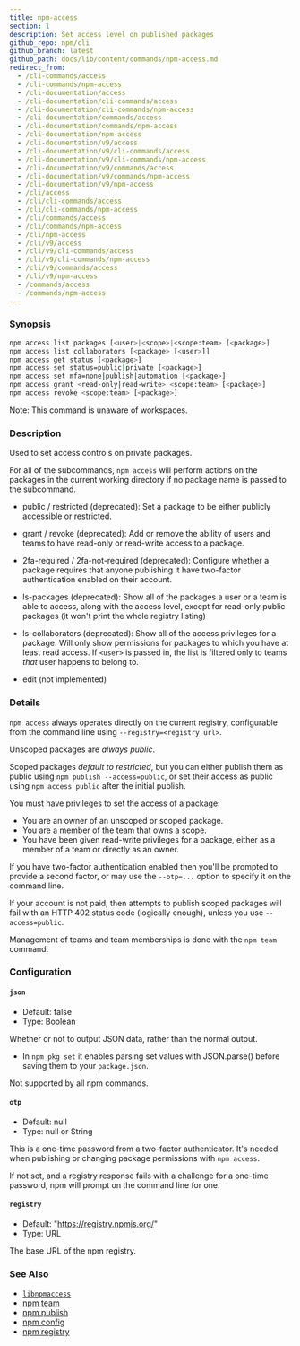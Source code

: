 ```yaml
---
title: npm-access
section: 1
description: Set access level on published packages
github_repo: npm/cli
github_branch: latest
github_path: docs/lib/content/commands/npm-access.md
redirect_from:
  - /cli-commands/access
  - /cli-commands/npm-access
  - /cli-documentation/access
  - /cli-documentation/cli-commands/access
  - /cli-documentation/cli-commands/npm-access
  - /cli-documentation/commands/access
  - /cli-documentation/commands/npm-access
  - /cli-documentation/npm-access
  - /cli-documentation/v9/access
  - /cli-documentation/v9/cli-commands/access
  - /cli-documentation/v9/cli-commands/npm-access
  - /cli-documentation/v9/commands/access
  - /cli-documentation/v9/commands/npm-access
  - /cli-documentation/v9/npm-access
  - /cli/access
  - /cli/cli-commands/access
  - /cli/cli-commands/npm-access
  - /cli/commands/access
  - /cli/commands/npm-access
  - /cli/npm-access
  - /cli/v9/access
  - /cli/v9/cli-commands/access
  - /cli/v9/cli-commands/npm-access
  - /cli/v9/commands/access
  - /cli/v9/npm-access
  - /commands/access
  - /commands/npm-access
---
```


### Synopsis

```bash
npm access list packages [<user>|<scope>|<scope:team> [<package>]
npm access list collaborators [<package> [<user>]]
npm access get status [<package>]
npm access set status=public|private [<package>]
npm access set mfa=none|publish|automation [<package>]
npm access grant <read-only|read-write> <scope:team> [<package>]
npm access revoke <scope:team> [<package>]
```

Note: This command is unaware of workspaces.

### Description

Used to set access controls on private packages.

For all of the subcommands, `npm access` will perform actions on the packages
in the current working directory if no package name is passed to the
subcommand.

* public / restricted (deprecated):
  Set a package to be either publicly accessible or restricted.

* grant / revoke (deprecated):
  Add or remove the ability of users and teams to have read-only or read-write
  access to a package.

* 2fa-required / 2fa-not-required (deprecated):
  Configure whether a package requires that anyone publishing it have two-factor
  authentication enabled on their account.

* ls-packages (deprecated):
  Show all of the packages a user or a team is able to access, along with the
  access level, except for read-only public packages (it won't print the whole
  registry listing)

* ls-collaborators (deprecated):
  Show all of the access privileges for a package. Will only show permissions
  for packages to which you have at least read access. If `<user>` is passed in,
  the list is filtered only to teams _that_ user happens to belong to.

* edit (not implemented)

### Details

`npm access` always operates directly on the current registry, configurable
from the command line using `--registry=<registry url>`.

Unscoped packages are *always public*.

Scoped packages *default to restricted*, but you can either publish them as
public using `npm publish --access=public`, or set their access as public using
`npm access public` after the initial publish.

You must have privileges to set the access of a package:

* You are an owner of an unscoped or scoped package.
* You are a member of the team that owns a scope.
* You have been given read-write privileges for a package, either as a member
  of a team or directly as an owner.

If you have two-factor authentication enabled then you'll be prompted to provide a second factor, or may use the `--otp=...` option to specify it on
the command line.

If your account is not paid, then attempts to publish scoped packages will
fail with an HTTP 402 status code (logically enough), unless you use
`--access=public`.

Management of teams and team memberships is done with the `npm team` command.

### Configuration

#### `json`

* Default: false
* Type: Boolean

Whether or not to output JSON data, rather than the normal output.

* In `npm pkg set` it enables parsing set values with JSON.parse() before
  saving them to your `package.json`.

Not supported by all npm commands.



#### `otp`

* Default: null
* Type: null or String

This is a one-time password from a two-factor authenticator. It's needed
when publishing or changing package permissions with `npm access`.

If not set, and a registry response fails with a challenge for a one-time
password, npm will prompt on the command line for one.



#### `registry`

* Default: "https://registry.npmjs.org/"
* Type: URL

The base URL of the npm registry.



### See Also

* [`libnpmaccess`](https://npm.im/libnpmaccess)
* [npm team](/cli/v9/commands/npm-team)
* [npm publish](/cli/v9/commands/npm-publish)
* [npm config](/cli/v9/commands/npm-config)
* [npm registry](/cli/v9/using-npm/registry)
